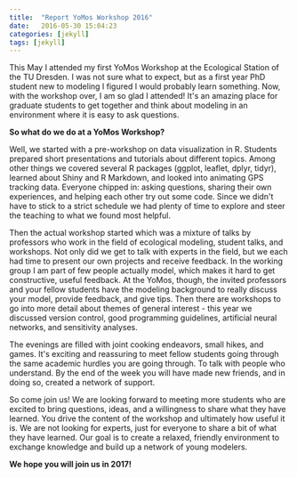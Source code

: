 ```yaml
---
title:  "Report YoMos Workshop 2016"
date:   2016-05-30 15:04:23
categories: [jekyll]
tags: [jekyll]
---
```

This May I attended my first YoMos Workshop at the Ecological Station of the TU Dresden. I was not sure what to expect, but as a first year PhD student new to modeling I figured I would probably learn something. Now, with the workshop over, I am so glad I attended! It's an amazing place for graduate students to get together and think about modeling in an environment where it is easy to ask questions.

**So what do we do at a YoMos Workshop?**

Well, we started with a pre-workshop on data visualization in R. Students prepared short presentations and tutorials about different topics. Among other things we covered several R packages (ggplot, leaflet, dplyr, tidyr), learned about Shiny and R Markdown, and looked into animating GPS tracking data. Everyone chipped in: asking questions, sharing their own experiences, and helping each other try out some code. Since we didn't have to stick to a strict schedule we had plenty of time to explore and steer the teaching to what we found most helpful.

Then the actual workshop started which was a mixture of talks by professors who work in the field of ecological modeling, student talks, and workshops. Not only did we get to talk with experts in the field, but we each had time to present our own projects and receive feedback. In the working group I am part of few people actually model, which makes it hard to get constructive, useful feedback. At the YoMos, though, the invited professors and your fellow students have the modeling background to really discuss your model, provide feedback, and give tips. Then there are workshops to go into more detail about themes of general interest - this year we discussed version control, good programming guidelines, artificial neural networks, and sensitivity analyses.

The evenings are filled with joint cooking endeavors, small hikes, and games. It's exciting and reassuring to meet fellow students going through the same academic hurdles you are going through. To talk with people who understand. By the end of the week you will have made new friends, and in doing so, created a network of support.

So come join us! We are looking forward to meeting more students who are excited to bring questions, ideas, and a willingness to share what they have learned. You drive the content of the workshop and ultimately how useful it is. We are not looking for experts, just for everyone to share a bit of what they have learned. Our goal is to create a relaxed, friendly environment to exchange knowledge and build up a network of young modelers.

**We hope you will join us in 2017!**
